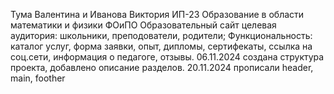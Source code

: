 Тума Валентина и Иванова Виктория
ИП-23
Образование в области математики и физики
ФОиПО
Образовательный сайт
целевая аудитория: школьники, преподователи, родители; Функциональность: каталог услуг, форма заявки, опыт, дипломы, сертифекаты, ссылка на соц.сети, информация о педагоге, отзывы.
06.11.2024 создана структура проекта, добавлено описание разделов.
20.11.2024 прописали  header, main, foother
